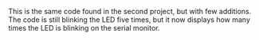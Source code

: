 This is the same code found in the second project, but with few additions. The code is still blinking the LED five times, but it now displays how many times the LED is blinking on the serial monitor. 
